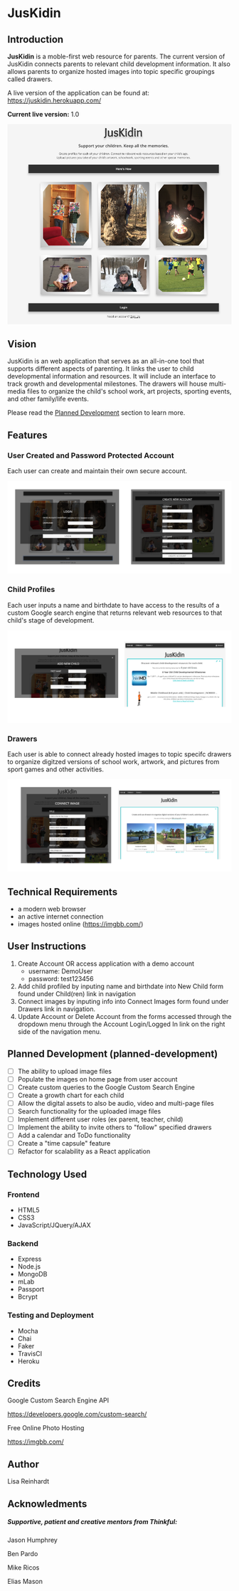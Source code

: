 # JusKidin

## Introduction

**JusKidin** is a moble-first web resource for parents.  The current version of JusKidin connects parents to relevant child development information.  It also allows parents to organize hosted images into topic specific groupings called drawers.

A live version of the application can be found at: https://juskidin.herokuapp.com/

**Current live version:** 1.0

![Juskidin_home](/ScreenShots/Juskidin_home.png)

## Vision

JusKidin is an web application that serves as an all-in-one tool that supports different aspects of parenting. 
It links the user to child developmental information and resources.  It will include an interface to track growth and developmental milestones.  The drawers will house multi-media files to organize the child's school work, art projects, sporting events, and other family/life events.

Please read the [Planned Development](#planned-development) section to learn more. 

## Features

### User Created and Password Protected Account

Each user can create and maintain their own secure account.  

![juskidin_1](/ScreenShots/juskidin_1.png)

### Child Profiles

Each user inputs a name and birthdate to have access to the results of a custom Google search engine that returns relevant web resources to that child's stage of development. 

![juskidin_2](/ScreenShots/juskidin_2.png)

### Drawers

Each user is able to connect already hosted images to topic specifc drawers to organize digitzed versions of school work, artwork, and pictures from sport games and other activities. 

![juskidin_3](/ScreenShots/juskidin_3.png)

## Technical Requirements

- a modern web browser
- an active internet connection
- images hosted online (https://imgbb.com/)

## User Instructions

1. Create Account OR access application with a demo account
   - username: DemoUser
   - password: test123456
2. Add child profiled by inputing name and birthdate into New Child form found under Child(ren) link in navigation
3. Connect images by inputing info into Connect Images form found under Drawers link in navigation. 
4. Update Account or Delete Account from the forms accessed through the dropdown menu through the Account Login/Logged In link on the right side of the navigation menu. 

## Planned Development (planned-development)

- [ ] The ability to upload image files
- [ ] Populate the images on home page from user account
- [ ] Create custom queries to the Google Custom Search Engine
- [ ] Create a growth chart for each child
- [ ] Allow the digital assets to also be audio, video and multi-page files
- [ ] Search functionality for the uploaded image files
- [ ] Implement different user roles (ex parent, teacher, child)
- [ ] Implement the ability to invite others to "follow" specified drawers
- [ ] Add a calendar and ToDo functionality
- [ ] Create a "time capsule" feature
- [ ] Refactor for scalability as a React application

## Technology Used

### Frontend

- HTML5
- CSS3
- JavaScript/JQuery/AJAX

### Backend

- Express
- Node.js
- MongoDB
- mLab
- Passport
- Bcrypt

### Testing and Deployment

- Mocha
- Chai
- Faker
- TravisCI
- Heroku

## Credits

Google Custom Search Engine API

https://developers.google.com/custom-search/

Free Online Photo Hosting

https://imgbb.com/

## Author

Lisa Reinhardt

## Acknowledments

##### Supportive, patient and creative mentors from Thinkful: 

Jason Humphrey

Ben Pardo

Mike Ricos

Elias Mason
